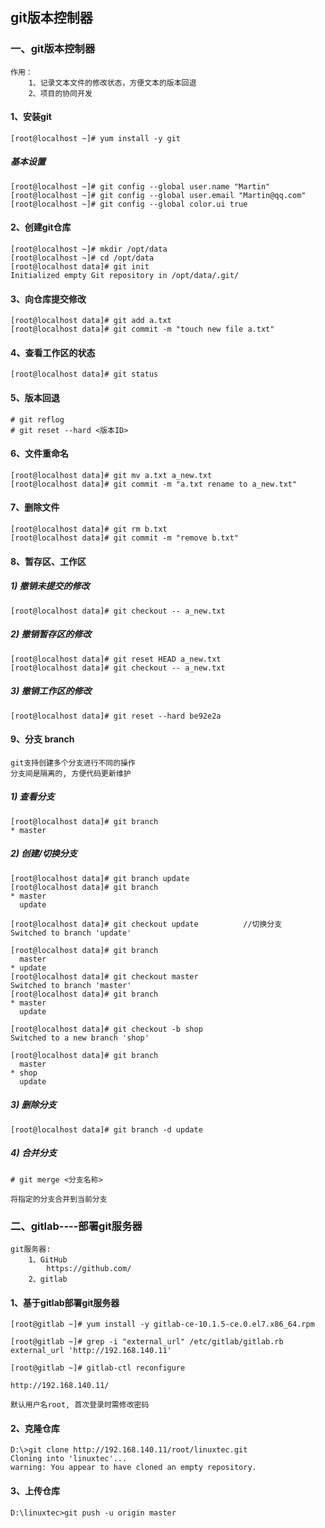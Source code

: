 ## git版本控制器

### 一、git版本控制器

```
作用：
	1、记录文本文件的修改状态，方便文本的版本回退
	2、项目的协同开发 
```

#### 1、安装git

```
[root@localhost ~]# yum install -y git
```

##### 基本设置

```
[root@localhost ~]# git config --global user.name "Martin"
[root@localhost ~]# git config --global user.email "Martin@qq.com"
[root@localhost ~]# git config --global color.ui true
```



#### 2、创建git仓库

```
[root@localhost ~]# mkdir /opt/data
[root@localhost ~]# cd /opt/data
[root@localhost data]# git init 
Initialized empty Git repository in /opt/data/.git/
```



#### 3、向仓库提交修改 

```
[root@localhost data]# git add a.txt
[root@localhost data]# git commit -m "touch new file a.txt"
```



#### 4、查看工作区的状态

```
[root@localhost data]# git status
```



#### 5、版本回退

```
# git reflog 
# git reset --hard <版本ID>
```



#### 6、文件重命名

```
[root@localhost data]# git mv a.txt a_new.txt
[root@localhost data]# git commit -m "a.txt rename to a_new.txt"
```



#### 7、删除文件

```
[root@localhost data]# git rm b.txt
[root@localhost data]# git commit -m "remove b.txt"
```



#### 8、暂存区、工作区

##### 1) 撤销未提交的修改

```
[root@localhost data]# git checkout -- a_new.txt
```

##### 2) 撤销暂存区的修改 

```
[root@localhost data]# git reset HEAD a_new.txt
[root@localhost data]# git checkout -- a_new.txt
```

##### 3) 撤销工作区的修改

```
[root@localhost data]# git reset --hard be92e2a
```



#### 9、分支  branch

```
git支持创建多个分支进行不同的操作
分支间是隔离的, 方便代码更新维护 
```

##### 1) 查看分支

```
[root@localhost data]# git branch 
* master
```

##### 2) 创建/切换分支

```
[root@localhost data]# git branch update
[root@localhost data]# git branch 
* master
  update
  
[root@localhost data]# git checkout update			//切换分支
Switched to branch 'update'

[root@localhost data]# git branch 
  master
* update
[root@localhost data]# git checkout master
Switched to branch 'master'
[root@localhost data]# git branch 
* master
  update

```

```
[root@localhost data]# git checkout -b shop
Switched to a new branch 'shop'
 
[root@localhost data]# git branch 
  master
* shop
  update

```

##### 3) 删除分支

```
[root@localhost data]# git branch -d update
```

##### 4) 合并分支

```
# git merge <分支名称>

将指定的分支合并到当前分支
```





### 二、gitlab----部署git服务器 

```
git服务器:
	1、GitHub
		https://github.com/
	2、gitlab
```

#### 

#### 1、基于gitlab部署git服务器 

```
[root@gitlab ~]# yum install -y gitlab-ce-10.1.5-ce.0.el7.x86_64.rpm 

[root@gitlab ~]# grep -i "external_url" /etc/gitlab/gitlab.rb
external_url 'http://192.168.140.11'

[root@gitlab ~]# gitlab-ctl reconfigure
```

```
http://192.168.140.11/
```

```
默认用户名root, 首次登录时需修改密码
```



#### 2、克隆仓库

```
D:\>git clone http://192.168.140.11/root/linuxtec.git
Cloning into 'linuxtec'...
warning: You appear to have cloned an empty repository.
```



#### 3、上传仓库

```
D:\linuxtec>git push -u origin master
```



